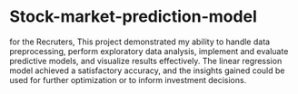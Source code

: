 # Stock-market-prediction-model
for the Recruters,
This project demonstrated my ability to handle data preprocessing, perform exploratory data analysis, implement and evaluate predictive models, and visualize results effectively. The linear regression model achieved a satisfactory accuracy, and the insights gained could be used for further optimization or to inform investment decisions.
